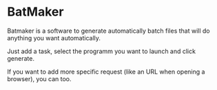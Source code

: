 # BatMaker

Batmaker is a software to generate automatically batch files that will do anything you want automatically.

Just add a task, select the programm you want to launch and click generate.

If you want to add more specific request (like an URL when opening a browser), you can too.
